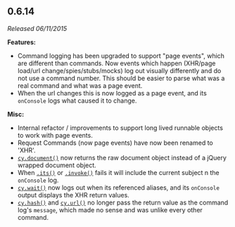 ## 0.6.14

*Released 06/11/2015*

**Features:**

- Command logging has been upgraded to support "page events", which are different than commands. Now events which happen (XHR/page load/url change/spies/stubs/mocks) log out visually differently and do not use a command number. This should be easier to parse what was a real command and what was a page event.
- When the url changes this is now logged as a page event, and its `onConsole` logs what caused it to change.

**Misc:**

- Internal refactor / improvements to support long lived runnable objects to work with page events.
- Request Commands (now page events) have now been renamed to 'XHR'.
- [`cy.document()`](/api/commands/document) now returns the raw document object instead of a jQuery wrapped document object.
- When [`.its()`](/api/commands/its) or [`.invoke()`](/api/commands/invoke) fails it will include the current subject n the `onConsole` log.
- [`cy.wait()`](/api/commands/wait) now logs out when its referenced aliases, and its `onConsole` output displays the XHR return values.
- [`cy.hash()`](/api/commands/hash) and [`cy.url()`](/api/commands/url) no longer pass the return value as the command log's `message`, which made no sense and was unlike every other command.


